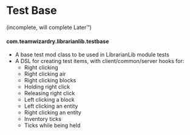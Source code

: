 # Test Base
(incomplete, will complete Later™)
#### com.teamwizardry.librarianlib.testbase
- A base test mod class to be used in LibrarianLib module tests
- A DSL for creating test items, with client/common/server hooks for:
  - Right clicking
  - Right clicking air
  - Right clicking blocks
  - Holding right click
  - Releasing right click
  - Left clicking a block
  - Left clicking an entity
  - Right clicking an entity
  - Inventory ticks
  - Ticks while being held
